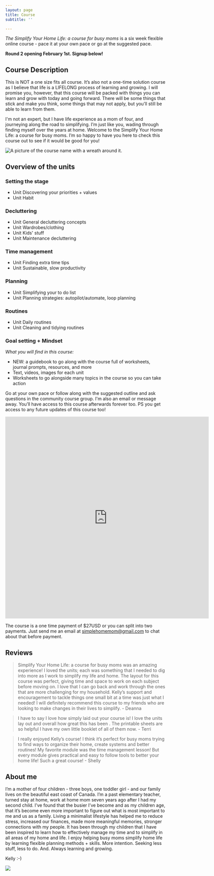 ```yaml
---
layout: page
title: Course
subtitle: ''

---
```

_The Simplify Your Home Life: a course for busy moms_ is a six week flexible online course - pace it at your own pace or go at the suggested pace.

**Round 2 opening February 1st. Signup below!**

## Course Description

This is NOT a one size fits all course. It’s also not a one-time solution course as I believe that life is a LIFELONG process of learning and growing. I will promise you, however, that this course will be packed with things you can learn and grow with today and going forward. There will be some things that stick and make you think, some things that may not apply, but you’ll still be able to learn from them.

I'm not an expert, but I have life experience as a mom of four, and journeying along the road to simplifying. I’m just like you, wading through finding myself over the years at home. Welcome to the Simplify Your Home Life: a course for busy moms. I’m so happy to have you here to check this course out to see if it would be good for you!

![A picture of the course name with a wreath around it.](/uploads/143711566_168124874776024_169296773630613994_n.jpg "Simplify Your Home Life: a Course for Busy Moms.")

## Overview of the units

### Setting the stage

* Unit Discovering your priorities + values
* Unit Habit

### Decluttering

* Unit General decluttering concepts
* Unit Wardrobes/clothing
* Unit Kids' stuff
* Unit Maintenance decluttering

### Time management

* Unit Finding extra time tips
* Unit Sustainable, slow productivity

### Planning

* Unit Simplifying your to do list
* Unit Planning strategies: autopilot/automate, loop planning

### Routines

* Unit Daily routines
* Unit Cleaning and tidying routines

### Goal setting + Mindset

_What you will find in this course:_

* NEW: a guidebook to go along with the course full of worksheets, journal prompts, resources, and more
* Text, videos, images for each unit
* Worksheets to go alongside many topics in the course so you can take action

Go at your own pace or follow along with the suggested outline and ask questions in the community course group. I'm also an email or message away. You’ll have access to this course afterwards forever too. PS you get access to any future updates of this course too!

<iframe src="https://docs.google.com/forms/d/e/1FAIpQLSdW98wCbIUsUbv4EPGEZ5PJFwwgL2hm5wZr6gOIMX6g-qM3Iw/viewform?embedded=true" width="640" height="633" frameborder="0" marginheight="0" marginwidth="0">Loading…</iframe>

The course is a one time payment of $27USD or you can split into two payments. Just send me an email at [simplehomemom@gmail.com](mailto:simplehomemom@gmail.com) to chat about that before payment.

## Reviews

> Simplify Your Home Life: a course for busy moms was an amazing experience! I loved the units; each was something that I needed to dig into more as I work to simplify my life and home. The layout for this course was perfect, giving time and space to work on each subject before moving on. I love that I can go back and work through the ones that are more challenging for my household. Kelly’s support and encouragement to tackle things one small bit at a time was just what I needed! I will definitely recommend this course to my friends who are looking to make changes in their lives to simplify. - Deanna

> I have to say I love how simply laid out your course is! I love the units lay out and overall how great this has been . The printable sheets are so helpful I have my own little booklet of all of them now. - Terri

> I really enjoyed Kelly’s course! I think it’s perfect for busy moms trying to find ways to organize their home, create systems and better routines! My favorite module was the time management lesson! But every module gives practical and easy to follow tools to better your home life! Such a great course! - Shelly

## About me

I’m a mother of four children - three boys, one toddler girl - and our family lives on the beautiful east coast of Canada. I’m a past elementary teacher, turned stay at home, work at home mom seven years ago after I had my second child. I’ve found that the busier I’ve become and as my children age, that it’s become even more important to figure out what is most important to me and us as a family. Living a minimalist lifestyle has helped me to reduce stress, increased our finances, made more meaningful memories, stronger connections with my people. It has been through my children that I have been inspired to learn how to effectively manage my time and to simplify in all areas of my home and life. I enjoy helping busy moms simplify home life by learning flexible planning methods + skills. More intention. Seeking less stuff, less to do. And. Always learning and growing.

Kelly :-)

![](/uploads/headshot.jpg)